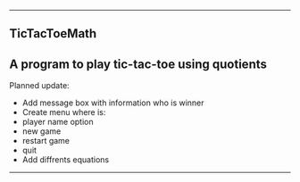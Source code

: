 ----------------------------------
TicTacToeMath
----------------------------------
A program to play tic-tac-toe using quotients
----------------------------------

Planned update:
- Add message box with information who is winner
- Create menu where is:
- player name option
- new game		       
- restart game	       
- quit		       
- Add diffrents equations
----------------------------------
